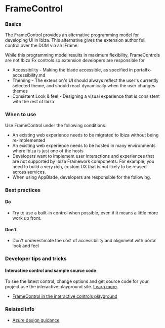 ﻿# FrameControl

 
<a name="basics"></a>
### Basics
The FrameControl provides an alternative programming model for developing UI in Ibiza. This alternative gives the extension author full control over the DOM via an IFrame.

While this programming model results in maximum flexibility, FrameControls are not Ibiza Fx controls so extension developers are responsible for 

* Accessibility - Making the blade accessible, as specified in portalfx-accessibility.md
* Theming - The extension's UI should always reflect the user's currently selected theme, and should react dynamically when the user changes themes
* Consistent Look & feel - Designing a visual experience that is consistent with the rest of Ibiza


<!-- TODO get an IMAGE to embed here -->

<!-- TODO get an SAMPLE CODE to embed here -->

 
<a name="when-to-use"></a>
### When to use
Use FrameControl under the following conditions.

* An existing web experience needs to be migrated to Ibiza without being re-implemented
* An existing web experience needs to be hosted in many environments where Ibiza is just one of the hosts
* Developers want to implement user interactions and experiences that are not supported by Ibiza Framework components. For example, you need to build a very rich, custom UX that is not likely to be reused across services.
* When using AppBlade, developers are responsible for the following.



 
<a name="best-practices"></a>
### Best practices


<a name="best-practices-do"></a>
#### Do

* Try to use a built-in control when possible, even if it means a little more work up front.


<a name="best-practices-don-t"></a>
#### Don&#39;t

* Don't underestimate the cost of accessibility and alignment with portal look and feel



 
<a name="developer-tips-and-tricks"></a>
### Developer tips and tricks



<a name="developer-tips-and-tricks-interactive-control-and-sample-source-code"></a>
#### Interactive control and sample source code
To see the latest control, change options and get source code for your project use the interactive playground site.  [Learn more](./top-extensions-controls-playground.md).

*  <a href="https://ms.portal.azure.com/?Microsoft_Azure_Playground=true#blade/Microsoft_Azure_Playground/ControlsIndexBlade/FrameControl_create_Playground" target="_blank">FrameControl in the interactive controls playground</a>

 

 
<a name="related-info"></a>
### Related info

<!-- TODO link to Figma -->

* [Azure design guidance](http://aka.ms/portalfx/design)



